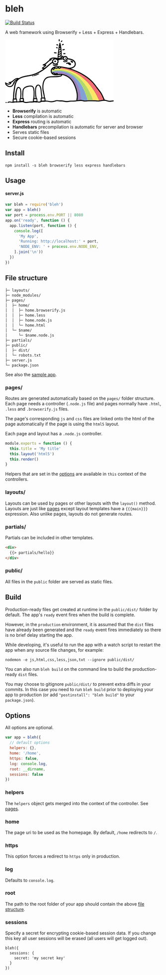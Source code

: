 # bleh

[![Build Status](https://travis-ci.org/will123195/bleh.svg)](https://travis-ci.org/will123195/bleh)

A web framework using Browserify + Less + Express + Handlebars.

[![bleh](bleh.gif)](https://github.com/will123195/bleh)

- **Browserify** is automatic
- **Less** compilation is automatic
- **Express** routing is automatic
- **Handlebars** precompilation is automatic for server and browser
- Serves static files
- Secure cookie-based sessions

## Install

```
npm install -s bleh browserify less express handlebars
```

## Usage

#### server.js
```js
var bleh = require('bleh')
var app = bleh()
var port = process.env.PORT || 8080
app.on('ready', function () {
  app.listen(port, function () {
    console.log([
      'My App',
      'Running: http://localhost:' + port,
      'NODE_ENV: ' + process.env.NODE_ENV,
    ].join('\n'))
  })
})
```

## File structure

```
├─ layouts/
├─ node_modules/
├─ pages/
│  ├─ home/
│  │  ├─ home.browserify.js
│  │  ├─ home.less
│  │  ├─ home.node.js
│  │  └─ home.html
│  └─ $name/
│     └─ $name.node.js
├─ partials/
├─ public/
│  ├─ dist/
│  └─ robots.txt
├─ server.js
└─ package.json
```

See also the [sample app](test/sample-app).

### pages/

Routes are generated automatically based on the `pages/` folder structure. Each page needs a controller (`.node.js` file) and pages normally have `.html`, `.less` and `.browserify.js` files.

The page's corresponding `js` and `css` files are linked onto the html of the page automatically if the page is using the `html5` layout.

Each page and layout has a `.node.js` controller.

```js
module.exports = function () {
  this.title = 'My title'
  this.layout('html5')
  this.render()
}
```

Helpers that are set in the [options](#options) are available in `this` context of the controllers.

### layouts/

Layouts can be used by pages or other layouts with the `layout()` method. Layouts are just like [pages](#pages) except layout templates have a `{{{main}}}` expression. Also unlike pages, layouts do not generate routes.

### partials/

Partials can be included in other templates.

```html
<div>
  {{> partials/hello}}
</div>
```

### public/

All files in the `public` folder are served as static files.

## Build

Production-ready files get created at runtime in the `public/dist/` folder by default. The app's `ready` event fires when the build is complete.

However, in the `production` environment, it is assumed that the `dist` files have already been generated and the `ready` event fires immediately so there is no brief delay starting the app.

While developing, it's useful to run the app with a watch script to restart the app when any source file changes, for example:

```
nodemon -e js,html,css,less,json,txt --ignore public/dist/
```

You can also run `bleh build` on the command line to build the production-ready `dist` files.

You may choose to gitignore `public/dist/` to prevent extra diffs in your commits. In this case you need to run `bleh build` prior to deploying your app to production (or add `"postinstall": "bleh build"` to your `package.json`).

## Options

All options are optional.

```js
var app = bleh({
  // default options
  helpers: {},
  home: '/home',
  https: false,
  log: console.log,
  root: __dirname,
  sessions: false
})
```

### helpers

The `helpers` object gets merged into the context of the controller. See [pages](#pages).

### home

The page uri to be used as the homepage. By default, `/home` redirects to `/`.

### https

This option forces a redirect to `https` only in production.

### log

Defaults to `console.log`.

### root

The path to the root folder of your app should contain the above [file structure](#file-structure).

### sessions

Specify a secret for encrypting cookie-based session data. If you change this key all user sessions will be erased (all users will get logged out).

```
bleh({
  sessions: {
    secret: 'my secret key'
  }
})
```
